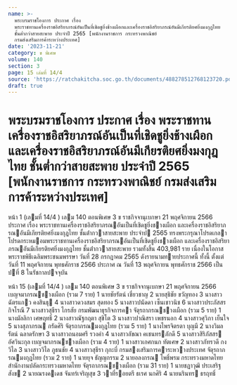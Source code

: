 ```yaml
---
name: >-
  พระบรมราชโองการ ประกาศ เรื่อง
  พระราชทานเครื่องราชอิสริยาภรณ์อันเป็นที่เชิดชูยิ่งช้างเผือกและเครื่องราชอิสริยาภรณ์อันมีเกียรติยศยิ่งมงกุฎไทย
  ชั้นต่ำกว่าสายสะพาย ประจำปี 2565 [พนักงานราชการ กระทรวงพาณิชย์
  กรมส่งเสริมการค้าระหว่างประเทศ]
date: '2023-11-21'
category: ข พิเศษ
volume: 140
section: 3
page: 15 เล่มที่ 14/4
source: 'https://ratchakitcha.soc.go.th/documents/488278512768123720.pdf'
draft: true
---
```


# พระบรมราชโองการ ประกาศ เรื่อง พระราชทานเครื่องราชอิสริยาภรณ์อันเป็นที่เชิดชูยิ่งช้างเผือกและเครื่องราชอิสริยาภรณ์อันมีเกียรติยศยิ่งมงกุฎไทย ชั้นต่ำกว่าสายสะพาย ประจำปี 2565 [พนักงานราชการ กระทรวงพาณิชย์ กรมส่งเสริมการค้าระหว่างประเทศ]

หน้า 1 (เลมที่ 14/4 ) เลม 140 ตอนพิเศษ 3 ข ราชกิจจานุเบกษา 21 พฤศจิกายน 2566 ประกาศ เรื่อง พระราชทานเครื่องราชอิสริยาภรณอันเป็นที่เชิดชูยิ่งชางเผือก และเครื่องราชอิสริยาภรณอันมีเกียรติยศยิ่งมงกุฎไทย ชั้นต่ํากวาสายสะพาย ประจําป 2565 ทรงพระกรุณาโปรดเกลาโปรดกระหมอมพระราชทานเครื่องราชอิสริยาภรณอันเป็นที่เชิดชูยิ่งชางเผือก และเครื่องราชอิสริยาภรณอันมีเกียรติยศยิ่งมงกุฎไทย ชั้นต่ํากวาสายสะพาย รวมทั้งสิ้น 403,981 ราย เนื่องในโอกาสพระราชพิธีเฉลิมพระชนมพรรษา วันที่ 28 กรกฎาคม 2565 ดังรายนามทายประกาศนี้ ทั้งนี้ ตั้งแต่วันที่ 11 พฤศจิกายน พุทธศักราช 2566 ประกาศ ณ วันที่ 13 พฤศจิกายน พุทธศักราช 2566 เป็นปที่ 8 ในรัชกาลปจจุบัน

หน้า 15 (เลมที่ 14/4 ) เลม 140 ตอนพิเศษ 3 ข ราชกิจจานุเบกษา 21 พฤศจิกายน 2566 เบญจมาภรณชางเผือก (รวม 7 ราย) 1 นายชัยรัตน์ เชี่ยวชาญ 2 นายสุธิชัย ขวัญทอง 3 นางสาวฉัตรแกว คงสินธุ 4 นางสาวดวงสมร สุดทอง 5 นางสาวปนัดดา เซ็นเชาวนิช 6 นางสาวประภัสสร กิจโรณี 7 นางสาวสุธีรา ไกรสัย กรมพัฒนาธุรกิจการคา จัตุรถาภรณชางเผือก (รวม 5 ราย) 1 นางมัลลิกา เศษฤทธิ์ 2 นางสาวณัฐกฤตา สุขิโต 3 นางสาวปาณิสรา เพชรนอก 4 นางสาวศุวิภา เย็นใจ 5 นางสุภาภรณ กรัดศิริ จัตุรถาภรณมงกุฎไทย (รวม 5 ราย) 1 นางไพรจิตรตา บุญมี 2 นางวิมลรัตน์ ฉลาดรักษา 3 นางสาวถนอมศรี รวงคํา 4 นางสาวลัขณา คเชนทรภักดี 5 นางสาวสิริภัสสร อัศวินะกุล เบญจมาภรณชางเผือก (รวม 4 ราย) 1 นางสาวเกศกนก ทัตเศษ 2 นางสาวภัทรวดี กงวิไล 3 นางสาววิไล ภูธนชัย 4 นางสาวสุธีรา กุกะบี่ กรมสงเสริมการคาระหวางประเทศ จัตุรถาภรณมงกุฎไทย (รวม 2 ราย) 1 นายยุจ ธัญญกรรม 2 นายอลงกรณ โพธิ์พรม กระทรวงมหาดไทย สํานักงานปลัดกระทรวงมหาดไทย จัตุรถาภรณชางเผือก (รวม 31 ราย) 1 นายชฏาวุฒิ ประเสริฐสังข 2 นายณรงคเดช จันทร์เจริญสุข 3 วาที่รอยตรี ธเรศ นกศิริ 4 นายนรินทร ธรฤทธิ์
